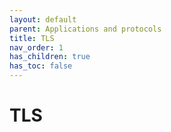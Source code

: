 ```yaml
---
layout: default
parent: Applications and protocols
title: TLS
nav_order: 1
has_children: true
has_toc: false
---
```


# TLS

